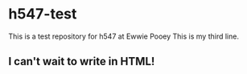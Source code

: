 # h547-test
This is a test repository for h547 at Ewwie Pooey
This is my third line.

## I can't wait to write in HTML!
